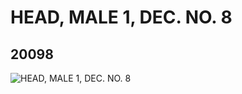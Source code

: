 # HEAD, MALE 1, DEC. NO. 8
## 20098
![HEAD, MALE 1, DEC. NO. 8](https://lc-www-live-s.legocdn.com/media/bricks/5/2/6103295.jpg)